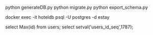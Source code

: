 python generateDB.py
python migrate.py
python export_schema.py

docker exec -it hoteldb psql -U postgres -d estay

select Max(id) from users;
select setval('users_id_seq',1787);